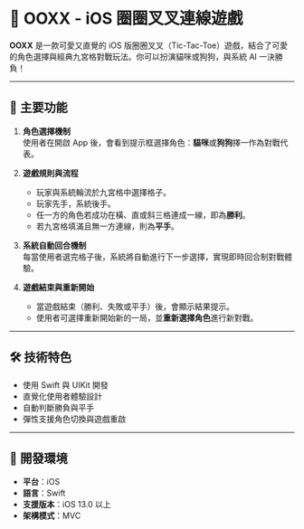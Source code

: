 # 🐾 OOXX - iOS 圈圈叉叉連線遊戲

**OOXX** 是一款可愛又直覺的 iOS 版圈圈叉叉（Tic-Tac-Toe）遊戲，結合了可愛的角色選擇與經典九宮格對戰玩法。你可以扮演貓咪或狗狗，與系統 AI 一決勝負！

---

## 📲 主要功能

1. **角色選擇機制**  
   使用者在開啟 App 後，會看到提示框選擇角色：**貓咪**或**狗狗**擇一作為對戰代表。  

2. **遊戲規則與流程**  
   - 玩家與系統輪流於九宮格中選擇格子。  
   - 玩家先手，系統後手。  
   - 任一方的角色若成功在橫、直或斜三格連成一線，即為**勝利**。  
   - 若九宮格填滿且無一方連線，則為**平手**。

3. **系統自動回合機制**  
   每當使用者選完格子後，系統將自動進行下一步選擇，實現即時回合制對戰體驗。

4. **遊戲結束與重新開始**  
   - 當遊戲結束（勝利、失敗或平手）後，會顯示結果提示。  
   - 使用者可選擇重新開始新的一局，並**重新選擇角色**進行新對戰。

---

## 🛠 技術特色

- 使用 Swift 與 UIKit 開發
- 直覺化使用者體驗設計
- 自動判斷勝負與平手
- 彈性支援角色切換與遊戲重啟

---

## 📱 開發環境

- **平台**：iOS  
- **語言**：Swift    
- **支援版本**：iOS 13.0 以上  
- **架構模式**：MVC  

